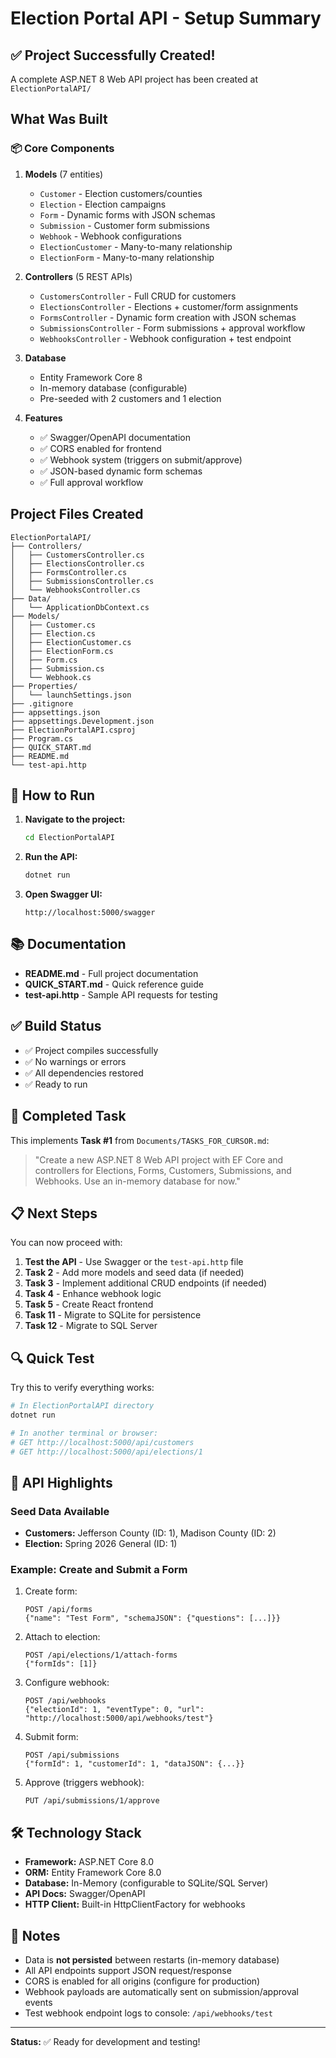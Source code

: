 # Election Portal API - Setup Summary

## ✅ Project Successfully Created!

A complete ASP.NET 8 Web API project has been created at `ElectionPortalAPI/`

## What Was Built

### 📦 Core Components

1. **Models** (7 entities)
   - `Customer` - Election customers/counties
   - `Election` - Election campaigns
   - `Form` - Dynamic forms with JSON schemas
   - `Submission` - Customer form submissions
   - `Webhook` - Webhook configurations
   - `ElectionCustomer` - Many-to-many relationship
   - `ElectionForm` - Many-to-many relationship

2. **Controllers** (5 REST APIs)
   - `CustomersController` - Full CRUD for customers
   - `ElectionsController` - Elections + customer/form assignments
   - `FormsController` - Dynamic form creation with JSON schemas
   - `SubmissionsController` - Form submissions + approval workflow
   - `WebhooksController` - Webhook configuration + test endpoint

3. **Database**
   - Entity Framework Core 8
   - In-memory database (configurable)
   - Pre-seeded with 2 customers and 1 election

4. **Features**
   - ✅ Swagger/OpenAPI documentation
   - ✅ CORS enabled for frontend
   - ✅ Webhook system (triggers on submit/approve)
   - ✅ JSON-based dynamic form schemas
   - ✅ Full approval workflow

## Project Files Created

```
ElectionPortalAPI/
├── Controllers/
│   ├── CustomersController.cs
│   ├── ElectionsController.cs
│   ├── FormsController.cs
│   ├── SubmissionsController.cs
│   └── WebhooksController.cs
├── Data/
│   └── ApplicationDbContext.cs
├── Models/
│   ├── Customer.cs
│   ├── Election.cs
│   ├── ElectionCustomer.cs
│   ├── ElectionForm.cs
│   ├── Form.cs
│   ├── Submission.cs
│   └── Webhook.cs
├── Properties/
│   └── launchSettings.json
├── .gitignore
├── appsettings.json
├── appsettings.Development.json
├── ElectionPortalAPI.csproj
├── Program.cs
├── QUICK_START.md
├── README.md
└── test-api.http
```

## 🚀 How to Run

1. **Navigate to the project:**
   ```bash
   cd ElectionPortalAPI
   ```

2. **Run the API:**
   ```bash
   dotnet run
   ```

3. **Open Swagger UI:**
   ```
   http://localhost:5000/swagger
   ```

## 📚 Documentation

- **README.md** - Full project documentation
- **QUICK_START.md** - Quick reference guide
- **test-api.http** - Sample API requests for testing

## ✅ Build Status

- ✅ Project compiles successfully
- ✅ No warnings or errors
- ✅ All dependencies restored
- ✅ Ready to run

## 🎯 Completed Task

This implements **Task #1** from `Documents/TASKS_FOR_CURSOR.md`:

> "Create a new ASP.NET 8 Web API project with EF Core and controllers for Elections, Forms, Customers, Submissions, and Webhooks. Use an in-memory database for now."

## 📋 Next Steps

You can now proceed with:

1. **Test the API** - Use Swagger or the `test-api.http` file
2. **Task 2** - Add more models and seed data (if needed)
3. **Task 3** - Implement additional CRUD endpoints (if needed)
4. **Task 4** - Enhance webhook logic
5. **Task 5** - Create React frontend
6. **Task 11** - Migrate to SQLite for persistence
7. **Task 12** - Migrate to SQL Server

## 🔍 Quick Test

Try this to verify everything works:

```bash
# In ElectionPortalAPI directory
dotnet run

# In another terminal or browser:
# GET http://localhost:5000/api/customers
# GET http://localhost:5000/api/elections/1
```

## 📖 API Highlights

### Seed Data Available
- **Customers:** Jefferson County (ID: 1), Madison County (ID: 2)
- **Election:** Spring 2026 General (ID: 1)

### Example: Create and Submit a Form

1. Create form:
   ```
   POST /api/forms
   {"name": "Test Form", "schemaJSON": {"questions": [...]}}
   ```

2. Attach to election:
   ```
   POST /api/elections/1/attach-forms
   {"formIds": [1]}
   ```

3. Configure webhook:
   ```
   POST /api/webhooks
   {"electionId": 1, "eventType": 0, "url": "http://localhost:5000/api/webhooks/test"}
   ```

4. Submit form:
   ```
   POST /api/submissions
   {"formId": 1, "customerId": 1, "dataJSON": {...}}
   ```

5. Approve (triggers webhook):
   ```
   PUT /api/submissions/1/approve
   ```

## 🛠 Technology Stack

- **Framework:** ASP.NET Core 8.0
- **ORM:** Entity Framework Core 8.0
- **Database:** In-Memory (configurable to SQLite/SQL Server)
- **API Docs:** Swagger/OpenAPI
- **HTTP Client:** Built-in HttpClientFactory for webhooks

## 📝 Notes

- Data is **not persisted** between restarts (in-memory database)
- All API endpoints support JSON request/response
- CORS is enabled for all origins (configure for production)
- Webhook payloads are automatically sent on submission/approval events
- Test webhook endpoint logs to console: `/api/webhooks/test`

---

**Status:** ✅ Ready for development and testing!

